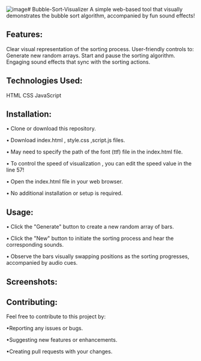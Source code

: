 ![image](https://github.com/AmanTechWiz/Bubble-Sort-Visualizer/assets/148987557/875e5db8-785b-4b74-ba1a-b2235a36393f)# Bubble-Sort-Visualizer
A simple web-based tool that visually demonstrates the bubble sort algorithm, accompanied by fun sound effects!

## Features:

Clear visual representation of the sorting process.
User-friendly controls to:
Generate new random arrays.
Start and pause the sorting algorithm.
Engaging sound effects that sync with the sorting actions.
## Technologies Used:

HTML
CSS
JavaScript
## Installation:

• Clone or download this repository.

• Download index.html , style.css ,script.js files.

• May need to specify the path of the font (ttf) file in the index.html file.

• To control the speed of visualization , you can edit the speed value in the line 57!

• Open the index.html file in your web browser.

• No additional installation or setup is required.
## Usage:

• Click the "Generate" button to create a new random array of bars.

• Click the "New" button to initiate the sorting process and hear the corresponding sounds.

• Observe the bars visually swapping positions as the sorting progresses, accompanied by audio cues.
## Screenshots:


## Contributing:

Feel free to contribute to this project by:

•Reporting any issues or bugs.

•Suggesting new features or enhancements.

•Creating pull requests with your changes.
